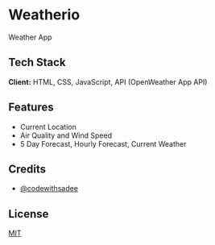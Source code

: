 
# Weatherio

Weather App

## Tech Stack

**Client:** HTML, CSS, JavaScript, API (OpenWeather App API)

## Features

- Current Location
- Air Quality and Wind Speed
- 5 Day Forecast, Hourly Forecast, Current Weather

## Credits

- [@codewithsadee](https://www.github.com/codewithsadee)

## License

[MIT](https://choosealicense.com/licenses/mit/)

